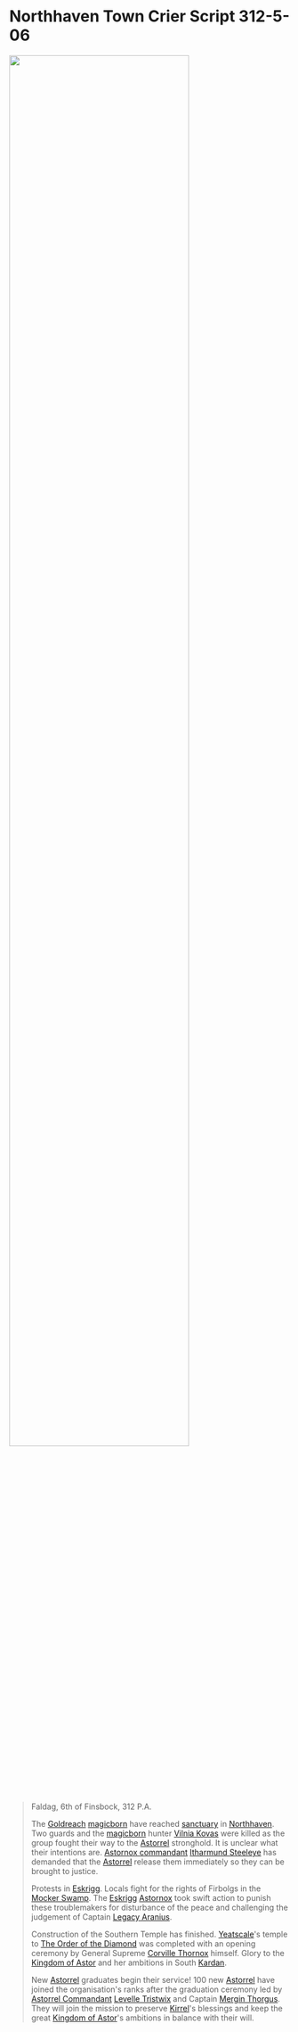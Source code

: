 # Northhaven Town Crier Script 312-5-06

<img src="../../images/papers/letters/northhaven-town-crier-script-312-5-06.png" width="80%" />

> Faldag, 6th of Finsbock, 312 P.A.
>
> The [Goldreach](../../civilisations/kingdom-of-astor/SETTLEMENTS/GOLDREACH/README.md) [magicborn](../../civilisations/kingdom-of-astor/magicborn.md) have reached [sanctuary](../../organisations/astorrel/sanctuary.md) in [Northhaven](../../places/cities/northhaven.md). Two guards and the [magicborn](../../civilisations/kingdom-of-astor/magicborn.md) hunter [Vilnia Kovas](../../characters/vilnia-kovas.md) were killed as the group fought their way to the [Astorrel](../../organisations/astorrel/astorrel.md) stronghold. It is unclear what their intentions are. [Astornox commandant](../../organisations/astornox/ranks/astornox-commandant.md) [Itharmund Steeleye](../../characters/itharmund-steeleye.md) has demanded that the [Astorrel](../../organisations/astorrel/astorrel.md) release them immediately so they can be brought to justice.
>
> Protests in [Eskrigg](../../places/cities/eskrigg.md). Locals fight for the rights of Firbolgs in the [Mocker Swamp](../../places/forests/mocker-swamp.md). The [Eskrigg](../../places/cities/eskrigg.md) [Astornox](../../organisations/astornox/astornox.md) took swift action to punish these troublemakers for disturbance of the peace and challenging the judgement of Captain [Legacy Aranius](../../characters/legacy-aranius.md).
>
> Construction of the Southern Temple has finished. [Yeatscale](../../places/cities/yeatscale.md)'s temple to [The Order of the Diamond](../../organisations/the-order-of-the-diamond.md) was completed with an opening ceremony by General Supreme [Corville Thornox](../../characters/corville-thornox.md) himself. Glory to the [Kingdom of Astor](../../civilisations/kingdom-of-astor/kingdom-of-astor.md) and her ambitions in South [Kardan](../../places/continents/kardan.md).
>
> New [Astorrel](../../organisations/astorrel/astorrel.md) graduates begin their service! 100 new [Astorrel](../../organisations/astorrel/astorrel.md) have joined the organisation's ranks after the graduation ceremony led by [Astorrel Commandant](../../organisations/astorrel/ranks/astorrel-commandant.md) [Levelle Tristwix](../../characters/levelle-tristwix.md) and Captain [Mergin Thorgus](../../characters/mergin-thorgus.md). They will join the mission to preserve [Kirrel](../../gods/deities/kirrel.md)'s blessings and keep the great [Kingdom of Astor](../../civilisations/kingdom-of-astor/kingdom-of-astor.md)'s ambitions in balance with their will.
